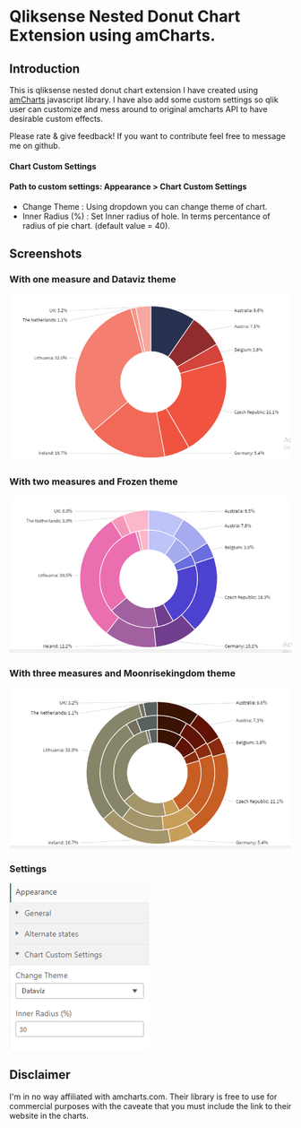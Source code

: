 # Qliksense Nested Donut Chart Extension using amCharts.

## Introduction

This is qliksense nested donut chart extension I have created using [amCharts](https://www.amcharts.com/) javascript library. I have also add some custom settings so qlik user can customize and mess around to original amcharts API to have desirable custom effects.
 
Please rate & give feedback! If you want to contribute feel free to message me on github.


#### Chart Custom Settings
#### Path to custom settings: Appearance > Chart Custom Settings
- Change Theme : Using dropdown you can change theme of chart.
- Inner Radius (%) : Set Inner radius of hole. In terms percentance of radius of pie chart.  (default value = 40).


## Screenshots
### With one measure and Dataviz theme 
![Qliksense Nested Donut Chart](img/donut1.png)
### With two measures and Frozen theme 
![Qliksense Nested Donut Chart](img/donut2.png)
### With three measures and Moonrisekingdom theme 
![Qliksense Nested Donut Chart](img/donut3.png)
### Settings
![Settings ](img/settings.png)



## Disclaimer
I'm in no way affiliated with amcharts.com. Their library is free to use for commercial purposes with the caveate that you must include the link to their website in the charts. 